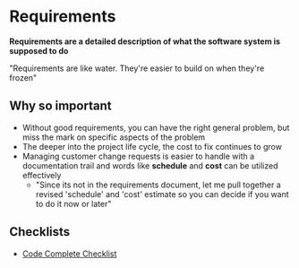 # Requirements

**Requirements are a detailed description of what the software system is supposed to do**

"Requirements are like water. They're easier to build on when they're frozen"

## Why so important

* Without good requirements, you can have the right general problem, but miss the mark on specific aspects of the problem
* The deeper into the project life cycle, the cost to fix continues to grow
* Managing customer change requests is easier to handle with a documentation trail and words like **schedule** and **cost** can be utilized effectively
  * "Since its not in the requirements document, let me pull together a revised 'schedule' and 'cost' estimate so you can decide if you want to do it now or later"

## Checklists

* [Code Complete Checklist](./CC_CHECKLIST.md)
